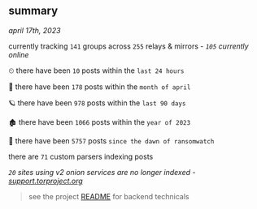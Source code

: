 
## summary
_april 17th, 2023_

currently tracking `141` groups across `255` relays & mirrors - _`105` currently online_

⏲ there have been `10` posts within the `last 24 hours`

🦈 there have been `178` posts within the `month of april`

🪐 there have been `978` posts within the `last 90 days`

🏚 there have been `1066` posts within the `year of 2023`

🦕 there have been `5757` posts `since the dawn of ransomwatch`

there are `71` custom parsers indexing posts

_`20` sites using v2 onion services are no longer indexed - [support.torproject.org](https://support.torproject.org/onionservices/v2-deprecation/)_

> see the project [README](https://github.com/joshhighet/ransomwatch#ransomwatch--) for backend technicals
